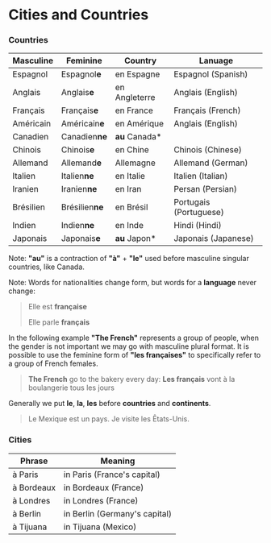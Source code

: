 # Cities and Countries



### Countries
| Masculine | Feminine        | Country        | Lanuage                |
| --------- | --------------- | -------------- | ---------------------- |
| Espagnol  | Espagnol**e**   | en Espagne     | Espagnol (Spanish)     |
| Anglais   | Anglais**e**    | en Angleterre  | Anglais (English)      |
| Français  | Français**e**   | en France      | Français (French)      |
| Américain | Américain**e**  | en Amérique    | Anglais (English)      |
| Canadien  | Canadien**ne**  | **au** Canada* |                        |
| Chinois   | Chinois**e**    | en Chine       | Chinois (Chinese)      |
| Allemand  | Allemand**e**   | Allemagne      | Allemand (German)      |
| Italien   | Italien**ne**   | en Italie      | Italien (Italian)      |
| Iranien   | Iranien**ne**   | en Iran        | Persan (Persian)       |
| Brésilien | Brésilien**ne** | en Brésil      | Portugais (Portuguese) |
| Indien    | Indien**ne**    | en Inde        | Hindi (Hindi)          |
| Japonais  | Japonais**e**   | **au** Japon*  | Japonais (Japanese)    |

Note: **"au"** is a contraction of **"à"** + **"le"** used before masculine singular countries, like Canada.

Note: Words for nationalities change form, but words for a **language** never change:

> Elle est **française**
>
> Elle parle **français**

In the following example **"The French"** represents a group of people, when the gender is not important we may go with masculine plural format. It is possible to use the feminine form of **"les françaises"** to specifically refer to a group of French females.
> **The French** go to the bakery every day: **Les français** vont à la boulangerie tous les jours

Generally we put **le**, **la**, **les** before **countries** and **continents**.
> Le Mexique est un pays.
> Je visite les Êtats-Unis.

 
### Cities
| Phrase     | Meaning                       |
| ---------- | ----------------------------- |
| à Paris    | in Paris (France's capital)   |
| à Bordeaux | in Bordeaux (France)          |
| à Londres  | in Londres (France)           |
| à Berlin   | in Berlin (Germany's capital) |
| à Tijuana  | in Tijuana (Mexico)           |
